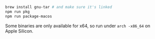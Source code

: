 ```bash
brew install gnu-tar # and make sure it's linked
npm run pkg
npm run package-macos
```

Some binaries are only available for x64, so run under `arch -x86_64` on Apple Silicon.
